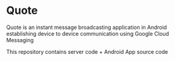 # Quote
Quote is an instant message broadcasting application in Android establishing device to device communication using Google Cloud Messaging

This repository contains server code + Android App source code
